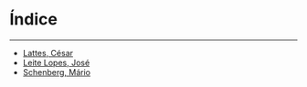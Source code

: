 # Índice
-------------------------

* [Lattes, César](lattes/lattes)
* [Leite Lopes, José](leite_lopes/lopes)
* [Schenberg, Mário](schenberg/schenberg)
